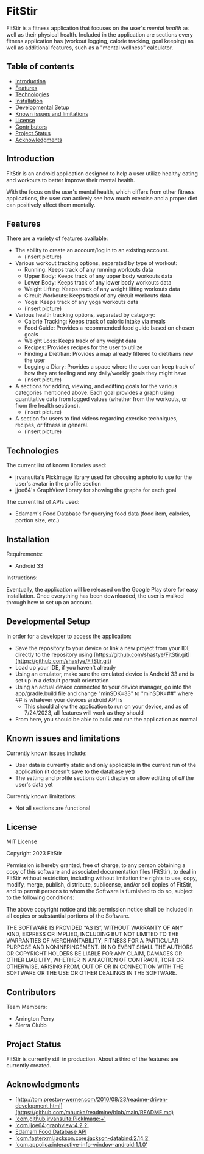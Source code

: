 FitStir
=================================================

FitStir is a fitness application that focuses on the user's *mental health* as well as their physical health. Included in the application are sections every fitness application has (workout logging, calorie tracking, goal keeping) as well as additional features, such as a "mental wellness" calculator.

Table of contents
-----------------

* [Introduction](#introduction)
* [Features](#features)
* [Technologies](#technologies)
* [Installation](#installation)
* [Developmental Setup](#developmental-setup)
* [Known issues and limitations](#known-issues-and-limitations)
* [License](#license)
* [Contributors](#contributors)
* [Project Status](#project-status)
* [Acknowledgments](#acknowledgments)


Introduction
------------

FitStir is an android application designed to help a user utilize healthy eating and workouts to better improve their mental health. 

With the focus on the user's mental health, which differs from other fitness applications, the user can actively see how much exercise and a proper diet can positively affect them mentally. 

Features
--------

There are a variety of features available:
* The ability to create an account/log in to an existing account.
  * (insert picture)
* Various workout tracking options, separated by type of workout:
  * Running: Keeps track of any running workouts data
  * Upper Body: Keeps track of any upper body workouts data
  * Lower Body: Keeps track of any lower body workouts data
  * Weight Lifting: Keeps track of any weight lifting workouts data
  * Circuit Workouts: Keeps track of any circuit workouts data
  * Yoga: Keeps track of any yoga workouts data
  * (insert picture)
* Various health tracking options, separated by category:
  * Calorie Tracking: Keeps track of caloric intake via meals
  * Food Guide: Provides a recommended food guide based on chosen goals
  * Weight Loss: Keeps track of any weight data
  * Recipes: Provides recipes for the user to utilize
  * Finding a Dietitian: Provides a map already filtered to dietitians new the user
  * Logging a Diary: Provides a space where the user can keep track of how they are feeling and any daily/weekly goals they might have
  * (insert picture)
* A sections for adding, viewing, and editting goals for the various categories mentioned above. Each goal provides a graph using quantitative data from logged values (whether from the workouts, or from the health sections).
  * (insert picture)
* A section for users to find videos regarding exercise techniques, recipes, or fitness in general.
  * (insert picture)

Technologies
------------

The current list of known libraries used:
* jrvansuita's PickImage library used for choosing a photo to use for the user's avatar in the profile section
* jjoe64's GraphView library for showing the graphs for each goal

The current list of APIs used:
* Edamam's Food Database for querying food data (food item, calories, portion size, etc.)
 
Installation
------------

Requirements:
* Android 33

Instructions: 

Eventually, the application will be released on the Google Play store for easy installation. 
Once everything has been downloaded, the user is walked through how to set up an account.

Developmental Setup
-------------------

In order for a developer to access the application:
* Save the repository to your device or link a new project from your IDE directly to the repository using [https://github.com/shastye/FitStir.git](https://github.com/shastye/FitStir.git)
* Load up your IDE, if you haven't already
* Using an emulator, make sure the emulated device is Android 33 and is set up in a default portrait orientation
* Using an actual device connected to your device manager, go into the app/gradle.build file and change "minSDK=33" to "minSDK=##" where ## is whatever your devices android API is
  * This should allow the application to run on your device, and as of 7/24/2023, all features will work as they should
* From here, you should be able to build and run the application as normal

Known issues and limitations
----------------------------

Currently known issues include:
* User data is currently static and only applicable in the current run of the application (it doesn't save to the database yet)
* The setting and profile sections don't display or allow editting of *all* the user's data yet

Currently known limitations:
* Not all sections are functional

License
-------

MIT License

Copyright  2023 FitStir

Permission is hereby granted, free of charge, to any person obtaining a copy of this software and associated documentation files (FitStir), to deal in FitStir without restriction, including without limitation the rights to use, copy, modify, merge, publish, distribute, sublicense, and/or sell copies of FitStir, and to permit persons to whom the Software is furnished to do so, subject to the following conditions:

The above copyright notice and this permission notice shall be included in all copies or substantial portions of the Software.

THE SOFTWARE IS PROVIDED “AS IS”, WITHOUT WARRANTY OF ANY KIND, EXPRESS OR IMPLIED, INCLUDING BUT NOT LIMITED TO THE WARRANTIES OF MERCHANTABILITY, FITNESS FOR A PARTICULAR PURPOSE AND NONINFRINGEMENT. IN NO EVENT SHALL THE AUTHORS OR COPYRIGHT HOLDERS BE LIABLE FOR ANY CLAIM, DAMAGES OR OTHER LIABILITY, WHETHER IN AN ACTION OF CONTRACT, TORT OR OTHERWISE, ARISING FROM, OUT OF OR IN CONNECTION WITH THE SOFTWARE OR THE USE OR OTHER DEALINGS IN THE SOFTWARE.


Contributors
------------

Team Members:
* Arrington Perry
* Sierra Clubb

Project Status
--------------

FitStir is currently still in production. About a third of the features are currently created.

Acknowledgments
---------------
* [http://tom.preston-werner.com/2010/08/23/readme-driven-development.html](https://github.com/mhucka/readmine/blob/main/README.md)
* ['com.github.jrvansuita:PickImage:+'](https://github.com/jrvansuita/PickImage)
* ['com.jjoe64:graphview:4.2.2'](https://github.com/jjoe64/GraphView/wiki#showcase-1)
* [Edamam Food Database API](https://developer.edamam.com/food-database-api-docs#/)
* ['com.fasterxml.jackson.core:jackson-databind:2.14.2'](https://central.sonatype.com/artifact/com.fasterxml.jackson.core/jackson-core/2.15.2)
* ['com.appolica:interactive-info-window-android:1.1.0'](https://github.com/Appolica/InteractiveInfoWindowAndroid/tree/master#interactiveinfowindowandroid-by-appolica)